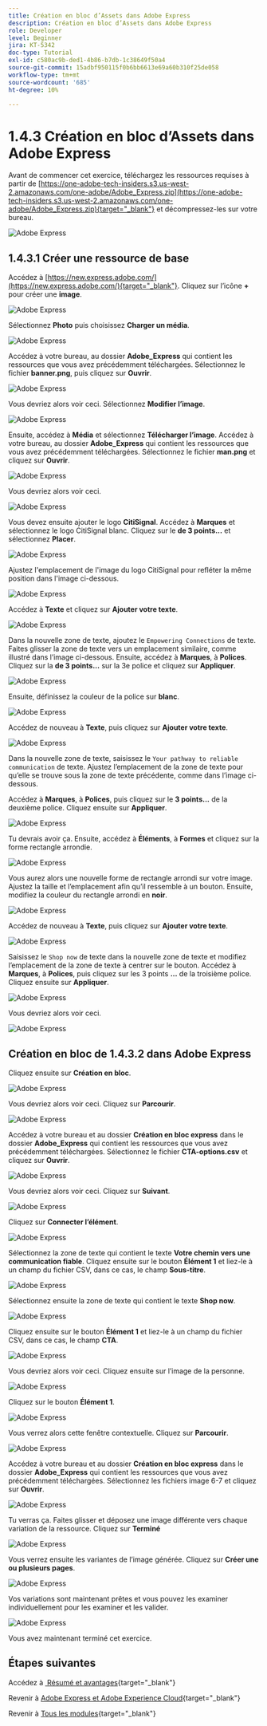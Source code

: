 ```yaml
---
title: Création en bloc d’Assets dans Adobe Express
description: Création en bloc d’Assets dans Adobe Express
role: Developer
level: Beginner
jira: KT-5342
doc-type: Tutorial
exl-id: c580ac9b-ded1-4b86-b7db-1c38649f50a4
source-git-commit: 15adbf950115f0b6bb6613e69a60b310f25de058
workflow-type: tm+mt
source-wordcount: '685'
ht-degree: 10%

---
```


# 1.4.3 Création en bloc d’Assets dans Adobe Express

Avant de commencer cet exercice, téléchargez les ressources requises à partir de [https://one-adobe-tech-insiders.s3.us-west-2.amazonaws.com/one-adobe/Adobe_Express.zip](https://one-adobe-tech-insiders.s3.us-west-2.amazonaws.com/one-adobe/Adobe_Express.zip){target="_blank"} et décompressez-les sur votre bureau.

![Adobe Express](./images/expressassets.png)

## 1.4.3.1 Créer une ressource de base

Accédez à [https://new.express.adobe.com/](https://new.express.adobe.com/){target="_blank"}. Cliquez sur l’icône **+** pour créer une **image**.

![Adobe Express](./images/expressbc0.png)

Sélectionnez **Photo** puis choisissez **Charger un média**.

![Adobe Express](./images/expressbc1.png)

Accédez à votre bureau, au dossier **Adobe_Express** qui contient les ressources que vous avez précédemment téléchargées. Sélectionnez le fichier **banner.png**, puis cliquez sur **Ouvrir**.

![Adobe Express](./images/expressbc2.png)

Vous devriez alors voir ceci. Sélectionnez **Modifier l’image**.

![Adobe Express](./images/expressbc3.png)

Ensuite, accédez à **Média** et sélectionnez **Télécharger l’image**. Accédez à votre bureau, au dossier **Adobe_Express** qui contient les ressources que vous avez précédemment téléchargées. Sélectionnez le fichier **man.png** et cliquez sur **Ouvrir**.

![Adobe Express](./images/expressbc4.png)

Vous devriez alors voir ceci.

![Adobe Express](./images/expressbc5.png)

Vous devez ensuite ajouter le logo **CitiSignal**. Accédez à **Marques** et sélectionnez le logo CitiSignal blanc. Cliquez sur le **de 3 points...** et sélectionnez **Placer**.

![Adobe Express](./images/expressbc6.png)

Ajustez l&#39;emplacement de l&#39;image du logo CitiSignal pour refléter la même position dans l&#39;image ci-dessous.

![Adobe Express](./images/expressbc7.png)

Accédez à **Texte** et cliquez sur **Ajouter votre texte**.

![Adobe Express](./images/expressbc7a.png)

Dans la nouvelle zone de texte, ajoutez le `Empowering Connections` de texte. Faites glisser la zone de texte vers un emplacement similaire, comme illustré dans l’image ci-dessous. Ensuite, accédez à **Marques**, à **Polices**. Cliquez sur la **de 3 points...** sur la 3e police et cliquez sur **Appliquer**.

![Adobe Express](./images/expressbc8.png)

Ensuite, définissez la couleur de la police sur **blanc**.

![Adobe Express](./images/expressbc9.png)

Accédez de nouveau à **Texte**, puis cliquez sur **Ajouter votre texte**.

![Adobe Express](./images/expressbc10.png)

Dans la nouvelle zone de texte, saisissez le `Your pathway to reliable communication` de texte. Ajustez l’emplacement de la zone de texte pour qu’elle se trouve sous la zone de texte précédente, comme dans l’image ci-dessous.

Accédez à **Marques**, à **Polices**, puis cliquez sur le **3 points...** de la deuxième police. Cliquez ensuite sur **Appliquer**.

![Adobe Express](./images/expressbc12.png)

Tu devrais avoir ça. Ensuite, accédez à **Éléments**, à **Formes** et cliquez sur la forme rectangle arrondie.

![Adobe Express](./images/expressbc13.png)

Vous aurez alors une nouvelle forme de rectangle arrondi sur votre image. Ajustez la taille et l’emplacement afin qu’il ressemble à un bouton. Ensuite, modifiez la couleur du rectangle arrondi en **noir**.

![Adobe Express](./images/expressbc14.png)

Accédez de nouveau à **Texte**, puis cliquez sur **Ajouter votre texte**.

![Adobe Express](./images/expressbc15.png)

Saisissez le `Shop now` de texte dans la nouvelle zone de texte et modifiez l’emplacement de la zone de texte à centrer sur le bouton. Accédez à **Marques**, à **Polices**, puis cliquez sur les 3 points **...** de la troisième police. Cliquez ensuite sur **Appliquer**.

![Adobe Express](./images/expressbc16.png)

Vous devriez alors voir ceci.

![Adobe Express](./images/expressbc17.png)

## Création en bloc de 1.4.3.2 dans Adobe Express

Cliquez ensuite sur **Création en bloc**.

![Adobe Express](./images/expressbc18.png)

Vous devriez alors voir ceci. Cliquez sur **Parcourir**.

![Adobe Express](./images/expressbc19.png)

Accédez à votre bureau et au dossier **Création en bloc express** dans le dossier **Adobe_Express** qui contient les ressources que vous avez précédemment téléchargées. Sélectionnez le fichier **CTA-options.csv** et cliquez sur **Ouvrir**.

![Adobe Express](./images/expressbc20.png)

Vous devriez alors voir ceci. Cliquez sur **Suivant**.

![Adobe Express](./images/expressbc21.png)

Cliquez sur **Connecter l’élément**.

![Adobe Express](./images/expressbc22.png)

Sélectionnez la zone de texte qui contient le texte **Votre chemin vers une communication fiable**. Cliquez ensuite sur le bouton **Élément 1** et liez-le à un champ du fichier CSV, dans ce cas, le champ **Sous-titre**.

![Adobe Express](./images/expressbc23.png)

Sélectionnez ensuite la zone de texte qui contient le texte **Shop now**.

![Adobe Express](./images/expressbc24.png)

Cliquez ensuite sur le bouton **Élément 1** et liez-le à un champ du fichier CSV, dans ce cas, le champ **CTA**.

![Adobe Express](./images/expressbc25.png)

Vous devriez alors voir ceci. Cliquez ensuite sur l’image de la personne.

![Adobe Express](./images/expressbc26.png)

Cliquez sur le bouton **Élément 1**.

![Adobe Express](./images/expressbc27.png)

Vous verrez alors cette fenêtre contextuelle. Cliquez sur **Parcourir**.

![Adobe Express](./images/expressbc28.png)

Accédez à votre bureau et au dossier **Création en bloc express** dans le dossier **Adobe_Express** qui contient les ressources que vous avez précédemment téléchargées. Sélectionnez les fichiers image 6-7 et cliquez sur **Ouvrir**.

![Adobe Express](./images/expressbc29.png)

Tu verras ça. Faites glisser et déposez une image différente vers chaque variation de la ressource. Cliquez sur **Terminé**

![Adobe Express](./images/expressbc31.png)

Vous verrez ensuite les variantes de l’image générée. Cliquez sur **Créer une ou plusieurs pages**.

![Adobe Express](./images/expressbc32.png)

Vos variations sont maintenant prêtes et vous pouvez les examiner individuellement pour les examiner et les valider.

![Adobe Express](./images/expressbc33.png)

Vous avez maintenant terminé cet exercice.

## Étapes suivantes

Accédez à [&#x200B; Résumé et avantages &#x200B;](./summary.md){target="_blank"}

Revenir à [Adobe Express et Adobe Experience Cloud](./express.md){target="_blank"}

Revenir à [Tous les modules](./../../../overview.md){target="_blank"}